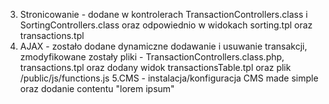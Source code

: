3. Stronicowanie - dodane w kontrolerach TransactionControllers.class i SortingControllers.class oraz odpowiednio w widokach sorting.tpl oraz transactions.tpl
4. AJAX - zostało dodane dynamiczne dodawanie i usuwanie transakcji, zmodyfikowane zostały pliki - TransactionControllers.class.php, transactions.tpl oraz dodany widok transactionsTable.tpl oraz plik /public/js/functions.js
5.CMS - instalacja/konfiguracja CMS made simple oraz dodanie contentu "lorem ipsum"
